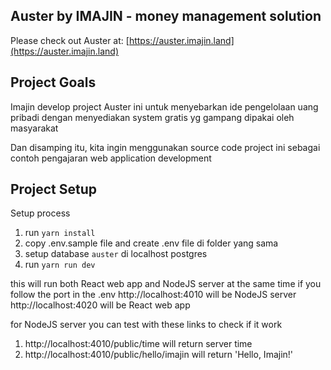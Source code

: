 ## Auster by IMAJIN - money management solution

Please check out Auster at: [https://auster.imajin.land](https://auster.imajin.land)

## Project Goals
Imajin develop project Auster ini untuk menyebarkan ide pengelolaan uang pribadi
dengan menyediakan system gratis yg gampang dipakai oleh masyarakat

Dan disamping itu, kita ingin menggunakan source code project ini
sebagai contoh pengajaran web application development

## Project Setup

Setup process
1. run `yarn install`
2. copy .env.sample file and create .env file di folder yang sama
3. setup database `auster` di localhost postgres
3. run `yarn run dev`

this will run both React web app and NodeJS server at the same time
if you follow the port in the .env
http://localhost:4010 will be NodeJS server
http://localhost:4020 will be React web app

for NodeJS server you can test with these links to check if it work
1. http://localhost:4010/public/time will return server time
2. http://localhost:4010/public/hello/imajin will return 'Hello, Imajin!'
